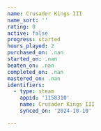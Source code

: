 ```yaml
---
name: Crusader Kings III
name_sort: ''
rating: 0
active: false
progress: started
hours_played: 2
purchased_on: .nan
started_on: .nan
beaten_on: .nan
completed_on: .nan
mastered_on: .nan
identifiers:
  - type: steam
    appid: '1158310'
    name: Crusader Kings III
    synced_on: '2024-10-10'

---
```

